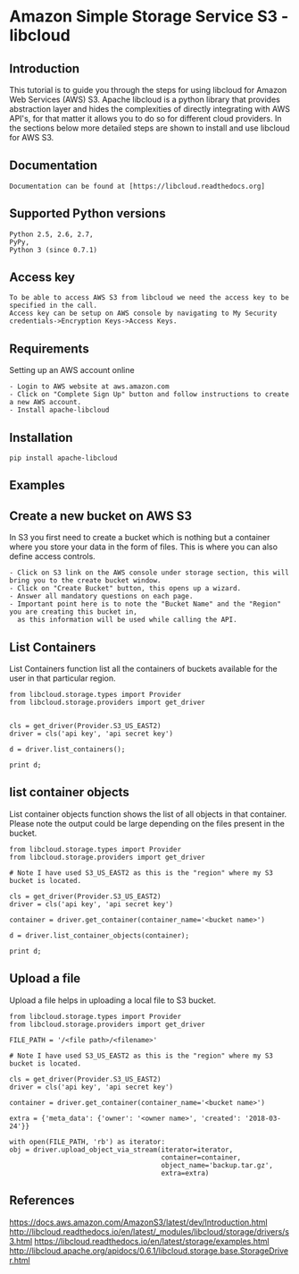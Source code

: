 **Amazon Simple Storage Service S3 - libcloud**
====================================================


Introduction
------------

This tutorial is to guide you through the steps for using libcloud for Amazon Web Services (AWS) S3. Apache libcloud is a python library that provides abstraction layer and hides the complexities of directly integrating with AWS API's, for that matter it allows you to do so for different cloud providers. In the sections below more detailed steps are shown to install and use libcloud for AWS S3.

Documentation
-------------
	Documentation can be found at [https://libcloud.readthedocs.org]

Supported Python versions
-------------------------

    Python 2.5, 2.6, 2.7,
    PyPy,
    Python 3 (since 0.7.1)

Access key
------------------------

	To be able to access AWS S3 from libcloud we need the access key to be specified in the call. 
	Access key can be setup on AWS console by navigating to My Security credentials->Encryption Keys->Access Keys.

Requirements
------------

Setting up an AWS account online

	- Login to AWS website at aws.amazon.com
	- Click on "Complete Sign Up" button and follow instructions to create a new AWS account.
	- Install apache-libcloud

Installation
------------

	pip install apache-libcloud

Examples
------------

Create a new bucket on AWS S3
------------
In S3 you first need to create a bucket which is nothing but a container where you store your data in the form of files. This is where you can also define access controls.

	- Click on S3 link on the AWS console under storage section, this will bring you to the create bucket window.
	- Click on "Create Bucket" button, this opens up a wizard.
	- Answer all mandatory questions on each page.
	- Important point here is to note the "Bucket Name" and the "Region" you are creating this bucket in, 
	  as this information will be used while calling the API.

List Containers
---------------

List Containers function list all the containers of buckets available for the user in that particular region.

	from libcloud.storage.types import Provider
	from libcloud.storage.providers import get_driver


	cls = get_driver(Provider.S3_US_EAST2)
	driver = cls('api key', 'api secret key')
 
	d = driver.list_containers();

	print d;


list container objects
----------------------

List container objects function shows the list of all objects in that container. Please note the output could be large depending on the files present in the bucket.

	from libcloud.storage.types import Provider
	from libcloud.storage.providers import get_driver
	
	# Note I have used S3_US_EAST2 as this is the "region" where my S3 bucket is located.

	cls = get_driver(Provider.S3_US_EAST2)
	driver = cls('api key', 'api secret key')
	
	container = driver.get_container(container_name='<bucket name>')
	
	d = driver.list_container_objects(container);
	
	print d;

Upload a file
-------------

Upload a file helps in uploading a local file to S3 bucket.

	from libcloud.storage.types import Provider
	from libcloud.storage.providers import get_driver

	FILE_PATH = '/<file path>/<filename>'

	# Note I have used S3_US_EAST2 as this is the "region" where my S3 bucket is located.

	cls = get_driver(Provider.S3_US_EAST2)
	driver = cls('api key', 'api secret key')

	container = driver.get_container(container_name='<bucket name>')

	extra = {'meta_data': {'owner': '<owner name>', 'created': '2018-03-24'}}

	with open(FILE_PATH, 'rb') as iterator:
    obj = driver.upload_object_via_stream(iterator=iterator,
                                          container=container,
                                          object_name='backup.tar.gz',
                                          extra=extra)


References
------------
https://docs.aws.amazon.com/AmazonS3/latest/dev/Introduction.html
http://libcloud.readthedocs.io/en/latest/_modules/libcloud/storage/drivers/s3.html
https://libcloud.readthedocs.io/en/latest/storage/examples.html
http://libcloud.apache.org/apidocs/0.6.1/libcloud.storage.base.StorageDriver.html

